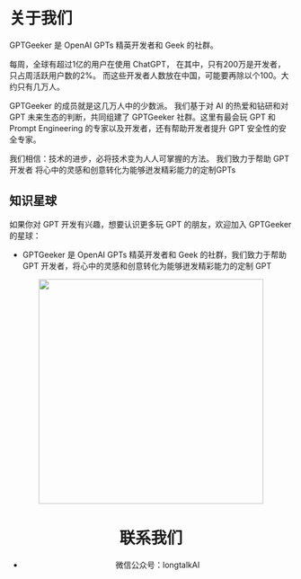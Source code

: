 # 关于我们

GPTGeeker 是 OpenAI GPTs 精英开发者和 Geek 的社群。

每周，全球有超过1亿的用户在使用 ChatGPT，
在其中，只有200万是开发者，只占周活跃用户数的2%。
而这些开发者人数放在中国，可能要再除以个100。大约只有几万人。

GPTGeeker 的成员就是这几万人中的少数派。
我们基于对 AI 的热爱和钻研和对 GPT 未来生态的判断，共同组建了 GPTGeeker 社群。这里有最会玩 GPT 和 Prompt Engineering 的专家以及开发者，还有帮助开发者提升 GPT 安全性的安全专家。

我们相信：技术的进步，必将技术变为人人可掌握的方法。
我们致力于帮助 GPT开发者 将心中的灵感和创意转化为能够迸发精彩能力的定制GPTs

## 知识星球
如果你对 GPT 开发有兴趣，想要认识更多玩 GPT 的朋友，欢迎加入 GPTGeeker 的星球：
- GPTGeeker 是 OpenAI GPTs 精英开发者和 Geek 的社群，我们致力于帮助 GPT 开发者，将心中的灵感和创意转化为能够迸发精彩能力的定制 GPT
<div style="text-align:center;">
<img src="https://github.com/GPTGeeker/securityGPT/raw/main/imgs/gptgeeker.jpg" width="400">

# 联系我们
- 微信公众号：longtalkAI


